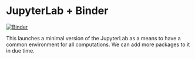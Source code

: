 # JupyterLab + Binder

[![Binder](http://mybinder.org/badge.svg)](https://mybinder.org/v2/gh/AvijeetPrasad/jupyterlab/master?filepath=index.ipynburlpath=lab/tree/index.ipynb)

This launches a minimal version of the JupyterLab as a means to have a common environment for all computations. We can add more packages to it in due time.
